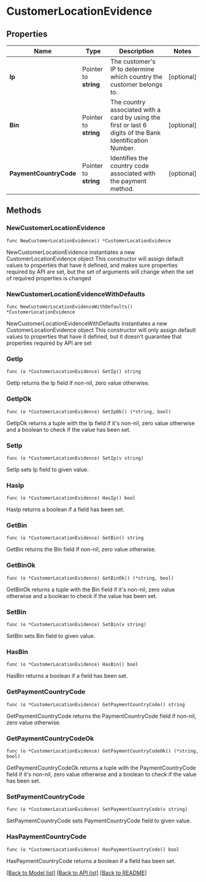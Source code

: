 # CustomerLocationEvidence

## Properties

Name | Type | Description | Notes
------------ | ------------- | ------------- | -------------
**Ip** | Pointer to **string** | The customer&#39;s IP to determine which country the customer belongs to. | [optional] 
**Bin** | Pointer to **string** | The country associated with a card by using the first or last 6 digits of the Bank Identification Number. | [optional] 
**PaymentCountryCode** | Pointer to **string** | Identifies the country code associated with the payment method. | [optional] 

## Methods

### NewCustomerLocationEvidence

`func NewCustomerLocationEvidence() *CustomerLocationEvidence`

NewCustomerLocationEvidence instantiates a new CustomerLocationEvidence object
This constructor will assign default values to properties that have it defined,
and makes sure properties required by API are set, but the set of arguments
will change when the set of required properties is changed

### NewCustomerLocationEvidenceWithDefaults

`func NewCustomerLocationEvidenceWithDefaults() *CustomerLocationEvidence`

NewCustomerLocationEvidenceWithDefaults instantiates a new CustomerLocationEvidence object
This constructor will only assign default values to properties that have it defined,
but it doesn't guarantee that properties required by API are set

### GetIp

`func (o *CustomerLocationEvidence) GetIp() string`

GetIp returns the Ip field if non-nil, zero value otherwise.

### GetIpOk

`func (o *CustomerLocationEvidence) GetIpOk() (*string, bool)`

GetIpOk returns a tuple with the Ip field if it's non-nil, zero value otherwise
and a boolean to check if the value has been set.

### SetIp

`func (o *CustomerLocationEvidence) SetIp(v string)`

SetIp sets Ip field to given value.

### HasIp

`func (o *CustomerLocationEvidence) HasIp() bool`

HasIp returns a boolean if a field has been set.

### GetBin

`func (o *CustomerLocationEvidence) GetBin() string`

GetBin returns the Bin field if non-nil, zero value otherwise.

### GetBinOk

`func (o *CustomerLocationEvidence) GetBinOk() (*string, bool)`

GetBinOk returns a tuple with the Bin field if it's non-nil, zero value otherwise
and a boolean to check if the value has been set.

### SetBin

`func (o *CustomerLocationEvidence) SetBin(v string)`

SetBin sets Bin field to given value.

### HasBin

`func (o *CustomerLocationEvidence) HasBin() bool`

HasBin returns a boolean if a field has been set.

### GetPaymentCountryCode

`func (o *CustomerLocationEvidence) GetPaymentCountryCode() string`

GetPaymentCountryCode returns the PaymentCountryCode field if non-nil, zero value otherwise.

### GetPaymentCountryCodeOk

`func (o *CustomerLocationEvidence) GetPaymentCountryCodeOk() (*string, bool)`

GetPaymentCountryCodeOk returns a tuple with the PaymentCountryCode field if it's non-nil, zero value otherwise
and a boolean to check if the value has been set.

### SetPaymentCountryCode

`func (o *CustomerLocationEvidence) SetPaymentCountryCode(v string)`

SetPaymentCountryCode sets PaymentCountryCode field to given value.

### HasPaymentCountryCode

`func (o *CustomerLocationEvidence) HasPaymentCountryCode() bool`

HasPaymentCountryCode returns a boolean if a field has been set.


[[Back to Model list]](../README.md#documentation-for-models) [[Back to API list]](../README.md#documentation-for-api-endpoints) [[Back to README]](../README.md)


